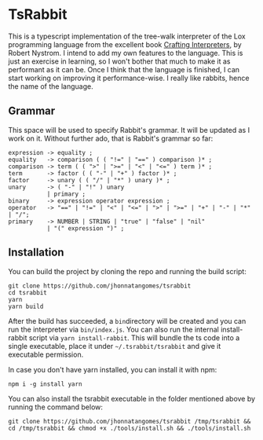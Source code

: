 # TsRabbit

This is a typescript implementation of the tree-walk interpreter of the Lox programming language from the excellent book [Crafting Interpreters], by Robert Nystrom. I intend to add my own features to the language. This is just an exercise in learning, so I won't bother that much to make it as performant as it can be. Once I think that the language is finished, I can start working on improving it performance-wise. I really like rabbits, hence the name of the language.

[crafting interpreters]: https://craftinginterpreters.com/

## Grammar

This space will be used to specify Rabbit's grammar. It will be updated as I work on it. Without further ado, that is Rabbit's grammar so far:

```
expression -> equality ;
equality   -> comparison ( ( "!=" | "==" ) comparison )* ;
comparison -> term ( ( ">" | ">=" | "<" | "<=" ) term )* ;
term       -> factor ( ( "-" | "+" ) factor )* ;
factor     -> unary ( ( "/" | "*" ) unary )* ;
unary      -> ( "-" | "!" ) unary
           | primary ;
binary     -> expression operator expression ;
operator   -> "==" | "!=" | "<" | "<=" | ">" | ">=" | "+" | "-" | "*" | "/";
primary    -> NUMBER | STRING | "true" | "false" | "nil"
           | "(" expression ")" ;
```

## Installation

You can build the project by cloning the repo and running the build script:

```
git clone https://github.com/jhonnatangomes/tsrabbit
cd tsrabbit
yarn
yarn build
```

After the build has succeeded, a `bin`directory will be created and you can run the interpreter via `bin/index.js`. You can also run the internal install-rabbit script via `yarn install-rabbit`. This will bundle the ts code into a single executable, place it under `~/.tsrabbit/tsrabbit` and give it executable permission.

In case you don't have yarn installed, you can install it with npm:

```
npm i -g install yarn
```

You can also install the tsrabbit executable in the folder mentioned above by running the command below:

```
git clone https://github.com/jhonnatangomes/tsrabbit /tmp/tsrabbit && cd /tmp/tsrabbit && chmod +x ./tools/install.sh && ./tools/install.sh
```
